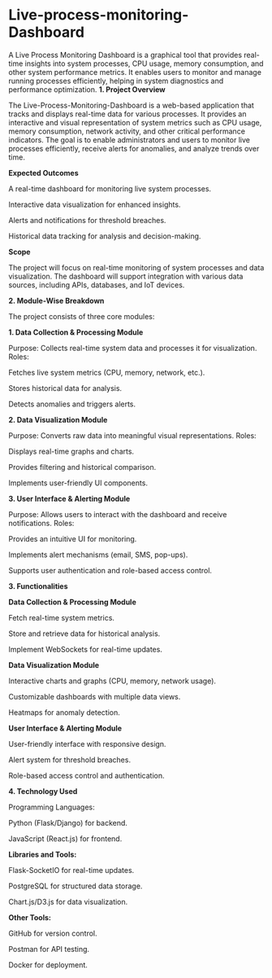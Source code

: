 # Live-process-monitoring-Dashboard
A Live Process Monitoring Dashboard is a graphical tool that provides real-time insights into system processes, CPU usage, memory consumption, and other system performance metrics. It enables users to monitor and manage running processes efficiently, helping in system diagnostics and performance optimization.
**1. Project Overview**

The Live-Process-Monitoring-Dashboard is a web-based application that tracks and displays real-time data for various processes. It provides an interactive and visual representation of system metrics such as CPU usage, memory consumption, network activity, and other critical performance indicators. The goal is to enable administrators and users to monitor live processes efficiently, receive alerts for anomalies, and analyze trends over time.

**Expected Outcomes**

A real-time dashboard for monitoring live system processes.

Interactive data visualization for enhanced insights.

Alerts and notifications for threshold breaches.

Historical data tracking for analysis and decision-making.

**Scope**

The project will focus on real-time monitoring of system processes and data visualization. The dashboard will support integration with various data sources, including APIs, databases, and IoT devices.

**2. Module-Wise Breakdown**

The project consists of three core modules:

**1. Data Collection & Processing Module**

Purpose: Collects real-time system data and processes it for visualization.
Roles:

Fetches live system metrics (CPU, memory, network, etc.).

Stores historical data for analysis.

Detects anomalies and triggers alerts.

**2. Data Visualization Module**

Purpose: Converts raw data into meaningful visual representations.
Roles:

Displays real-time graphs and charts.

Provides filtering and historical comparison.

Implements user-friendly UI components.

**3. User Interface & Alerting Module**

Purpose: Allows users to interact with the dashboard and receive notifications.
Roles:

Provides an intuitive UI for monitoring.

Implements alert mechanisms (email, SMS, pop-ups).

Supports user authentication and role-based access control.

**3. Functionalities**

**Data Collection & Processing Module**

Fetch real-time system metrics.

Store and retrieve data for historical analysis.

Implement WebSockets for real-time updates.

**Data Visualization Module**

Interactive charts and graphs (CPU, memory, network usage).

Customizable dashboards with multiple data views.

Heatmaps for anomaly detection.

**User Interface & Alerting Module**

User-friendly interface with responsive design.

Alert system for threshold breaches.

Role-based access control and authentication.

**4. Technology Used**

Programming Languages:

Python (Flask/Django) for backend.

JavaScript (React.js) for frontend.

**Libraries and Tools:**

Flask-SocketIO for real-time updates.

PostgreSQL for structured data storage.

Chart.js/D3.js for data visualization.

**Other Tools:**

GitHub for version control.

Postman for API testing.

Docker for deployment.

